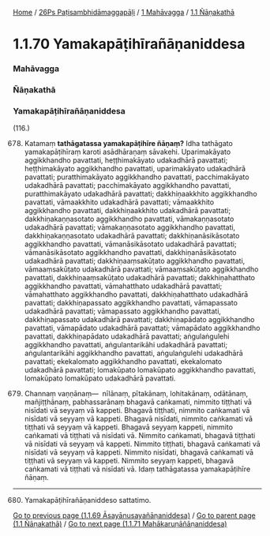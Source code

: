 
[Home](/) / [26Ps Paṭisambhidāmaggapāḷi](../../../26Ps.md) / [1 Mahāvagga](../../1.md) / [1.1 Ñāṇakathā](../1.1.md)

# 1.1.70 Yamakapāṭihīrañāṇaniddesa

### Mahāvagga

### Ñāṇakathā

### Yamakapāṭihīrañāṇaniddesa

(116.)

678. Katamaṃ **tathāgatassa yamakapāṭihīre ñāṇaṃ?** Idha tathāgato yamakapāṭihīraṃ karoti asādhāraṇaṃ sāvakehi. Uparimakāyato aggikkhandho pavattati, heṭṭhimakāyato udakadhārā pavattati; heṭṭhimakāyato aggikkhandho pavattati, uparimakāyato udakadhārā pavattati; puratthimakāyato aggikkhandho pavattati, pacchimakāyato udakadhārā pavattati; pacchimakāyato aggikkhandho pavattati, puratthimakāyato udakadhārā pavattati; dakkhiṇaakkhito aggikkhandho pavattati, vāmaakkhito udakadhārā pavattati; vāmaakkhito aggikkhandho pavattati, dakkhiṇaakkhito udakadhārā pavattati; dakkhiṇakaṇṇasotato aggikkhandho pavattati, vāmakaṇṇasotato udakadhārā pavattati; vāmakaṇṇasotato aggikkhandho pavattati, dakkhiṇakaṇṇasotato udakadhārā pavattati; dakkhiṇanāsikāsotato aggikkhandho pavattati, vāmanāsikāsotato udakadhārā pavattati; vāmanāsikāsotato aggikkhandho pavattati, dakkhiṇanāsikāsotato udakadhārā pavattati; dakkhiṇaaṃsakūṭato aggikkhandho pavattati, vāmaaṃsakūṭato udakadhārā pavattati; vāmaaṃsakūṭato aggikkhandho pavattati, dakkhiṇaaṃsakūṭato udakadhārā pavattati; dakkhiṇahatthato aggikkhandho pavattati, vāmahatthato udakadhārā pavattati; vāmahatthato aggikkhandho pavattati, dakkhiṇahatthato udakadhārā pavattati; dakkhiṇapassato aggikkhandho pavattati, vāmapassato udakadhārā pavattati; vāmapassato aggikkhandho pavattati, dakkhiṇapassato udakadhārā pavattati; dakkhiṇapādato aggikkhandho pavattati, vāmapādato udakadhārā pavattati; vāmapādato aggikkhandho pavattati, dakkhiṇapādato udakadhārā pavattati; aṅgulaṅgulehi aggikkhandho pavattati, aṅgulantarikāhi udakadhārā pavattati; aṅgulantarikāhi aggikkhandho pavattati, aṅgulaṅgulehi udakadhārā pavattati; ekekalomato aggikkhandho pavattati, ekekalomato udakadhārā pavattati; lomakūpato lomakūpato aggikkhandho pavattati, lomakūpato lomakūpato udakadhārā pavattati.

679. Channaṃ vaṇṇānaṃ—  nīlānaṃ, pītakānaṃ, lohitakānaṃ, odātānaṃ, mañjiṭṭhānaṃ, pabhassarānaṃ bhagavā caṅkamati, nimmito tiṭṭhati vā nisīdati vā seyyaṃ vā kappeti. Bhagavā tiṭṭhati, nimmito caṅkamati vā nisīdati vā seyyaṃ vā kappeti. Bhagavā nisīdati, nimmito caṅkamati vā tiṭṭhati vā seyyaṃ vā kappeti. Bhagavā seyyaṃ kappeti, nimmito caṅkamati vā tiṭṭhati vā nisīdati vā. Nimmito caṅkamati, bhagavā tiṭṭhati vā nisīdati vā seyyaṃ vā kappeti. Nimmito tiṭṭhati, bhagavā caṅkamati vā nisīdati vā seyyaṃ vā kappeti. Nimmito nisīdati, bhagavā caṅkamati vā tiṭṭhati vā seyyaṃ vā kappeti. Nimmito seyyaṃ kappeti, bhagavā caṅkamati vā tiṭṭhati vā nisīdati vā. Idaṃ tathāgatassa yamakapāṭihīre ñāṇaṃ.

---

680. Yamakapāṭihīrañāṇaniddeso sattatimo.



[Go to previous page (1.1.69 Āsayānusayañāṇaniddesa)](1.1.69.md) / [Go to parent page (1.1 Ñāṇakathā)](../1.1.md) / [Go to next page (1.1.71 Mahākaruṇāñāṇaniddesa)](1.1.71.md)


